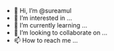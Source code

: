 - 👋 Hi, I’m @sureamul
- 👀 I’m interested in ...
- 🌱 I’m currently learning ...
- 💞️ I’m looking to collaborate on ...
- 📫 How to reach me ...

<!---
sureamul/sureamul is a ✨ special ✨ repository because its `README.md` (this file) appears on your GitHub profile.
You can click the Preview link to take a look at your changes.
--->
